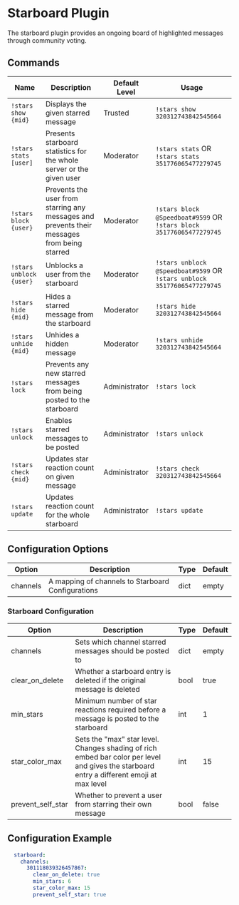 # Starboard Plugin

The starboard plugin provides an ongoing board of highlighted messages through community voting.

## Commands

| Name | Description | Default Level | Usage |
|------|-------------|---------------|-------|
| `!stars show {mid}` | Displays the given starred message | Trusted | `!stars show 320312743842545664` |
| `!stars stats [user]` | Presents starboard statistics for the whole server or the given user | Moderator | `!stars stats` OR `!stars stats 351776065477279745` |
| `!stars block {user}` | Prevents the user from starring any messages and prevents their messages from being starred | Moderator | `!stars block @Speedboat#9599` OR `!stars block 351776065477279745` |
| `!stars unblock {user}` | Unblocks a user from the starboard | Moderator | `!stars unblock @Speedboat#9599` OR `!stars unblock 351776065477279745` |
| `!stars hide {mid}` | Hides a starred message from the starboard | Moderator | `!stars hide 320312743842545664` |
| `!stars unhide {mid}` | Unhides a hidden message | Moderator | `!stars unhide 320312743842545664` |
| `!stars lock` | Prevents any new starred messages from being posted to the starboard | Administrator | `!stars lock` |
| `!stars unlock` | Enables starred messages to be posted | Administrator | `!stars unlock` |
| `!stars check {mid}` | Updates star reaction count on given message | Administrator | `!stars check 320312743842545664` |
| `!stars update` | Updates reaction count for the whole starboard | Administrator | `!stars update` |


## Configuration Options

| Option | Description | Type | Default |
|--------|-------------|------|---------|
| channels | A mapping of channels to Starboard Configurations | dict | empty |

### Starboard Configuration

| Option | Description | Type | Default |
|--------|-------------|------|---------|
| channels | Sets which channel starred messages should be posted to | dict | empty |
| clear\_on\_delete | Whether a starboard entry is deleted if the original message is deleted | bool | true |
| min\_stars | Minimum number of star reactions required before a message is posted to the starboard | int | 1 |
| star\_color\_max | Sets the "max" star level. Changes shading of rich embed bar color per level and gives the starboard entry a different emoji at max level | int | 15 |
| prevent\_self\_star | Whether to prevent a user from starring their own message | bool | false |

## Configuration Example

```yml
  starboard:
    channels:
      301118039326457867:
        clear_on_delete: true
        min_stars: 6
        star_color_max: 15
        prevent_self_star: true
```
